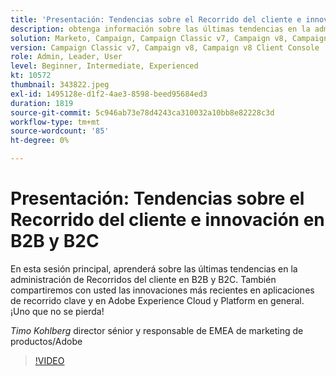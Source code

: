 ```yaml
---
title: 'Presentación: Tendencias sobre el Recorrido del cliente e innovación en B2B y B2C'
description: obtenga información sobre las últimas tendencias en la administración de Recorridos del cliente en B2B y B2C
solution: Marketo, Campaign, Campaign Classic v7, Campaign v8, Campaign v8 Client Console
version: Campaign Classic v7, Campaign v8, Campaign v8 Client Console
role: Admin, Leader, User
level: Beginner, Intermediate, Experienced
kt: 10572
thumbnail: 343822.jpeg
exl-id: 1495128e-d1f2-4ae3-8598-beed95684ed3
duration: 1819
source-git-commit: 5c946ab73e78d4243ca310032a10bb8e82228c3d
workflow-type: tm+mt
source-wordcount: '85'
ht-degree: 0%

---
```


# Presentación: Tendencias sobre el Recorrido del cliente e innovación en B2B y B2C

En esta sesión principal, aprenderá sobre las últimas tendencias en la administración de Recorridos del cliente en B2B y B2C. También compartiremos con usted las innovaciones más recientes en aplicaciones de recorrido clave y en Adobe Experience Cloud y Platform en general. ¡Uno que no se pierda!

*Timo Kohlberg* director sénior y responsable de EMEA de marketing de productos/Adobe

>[!VIDEO](https://video.tv.adobe.com/v/343822/?quality=12&learn=on)
